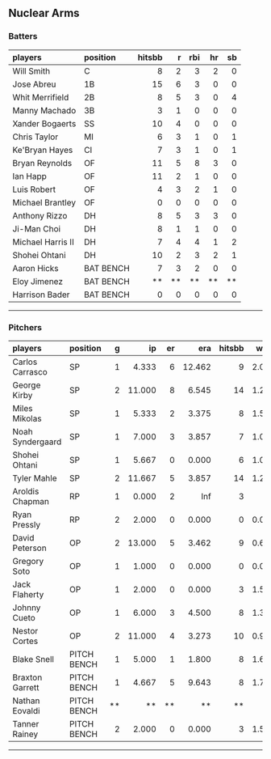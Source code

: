 ## Nuclear Arms

### Batters

 
|players           |position  | hitsbb|  r| rbi| hr| sb| 
|:-----------------|:---------|------:|--:|---:|--:|--:| 
|Will Smith        |C         |      8|  2|   3|  2|  0| 
|Jose Abreu        |1B        |     15|  6|   3|  0|  0| 
|Whit Merrifield   |2B        |      8|  5|   3|  0|  4| 
|Manny Machado     |3B        |      3|  1|   0|  0|  0| 
|Xander Bogaerts   |SS        |     10|  4|   0|  0|  0| 
|Chris Taylor      |MI        |      6|  3|   1|  0|  1| 
|Ke'Bryan Hayes    |CI        |      7|  3|   1|  0|  1| 
|Bryan Reynolds    |OF        |     11|  5|   8|  3|  0| 
|Ian Happ          |OF        |     11|  2|   1|  0|  0| 
|Luis Robert       |OF        |      4|  3|   2|  1|  0| 
|Michael Brantley  |OF        |      0|  0|   0|  0|  0| 
|Anthony Rizzo     |DH        |      8|  5|   3|  3|  0| 
|Ji-Man Choi       |DH        |      8|  1|   1|  0|  0| 
|Michael Harris II |DH        |      7|  4|   4|  1|  2| 
|Shohei Ohtani     |DH        |     10|  2|   3|  2|  1| 
|Aaron Hicks       |BAT BENCH |      7|  3|   2|  0|  0| 
|Eloy Jimenez      |BAT BENCH |     **| **|  **| **| **| 
|Harrison Bader    |BAT BENCH |      0|  0|   0|  0|  0| 


* * *

### Pitchers

 
|players          |position    |  g|     ip| er|    era| hitsbb|  whip| so|  w| sv| 
|:----------------|:-----------|--:|------:|--:|------:|------:|-----:|--:|--:|--:| 
|Carlos Carrasco  |SP          |  1|  4.333|  6| 12.462|      9| 2.077|  4|  0|  0| 
|George Kirby     |SP          |  2| 11.000|  8|  6.545|     14| 1.273| 11|  0|  0| 
|Miles Mikolas    |SP          |  1|  5.333|  2|  3.375|      8| 1.500|  1|  0|  0| 
|Noah Syndergaard |SP          |  1|  7.000|  3|  3.857|      7| 1.000|  7|  1|  0| 
|Shohei Ohtani    |SP          |  1|  5.667|  0|  0.000|      6| 1.059| 11|  1|  0| 
|Tyler Mahle      |SP          |  2| 11.667|  5|  3.857|     14| 1.200| 12|  1|  0| 
|Aroldis Chapman  |RP          |  1|  0.000|  2|    Inf|      3|   Inf|  0|  0|  0| 
|Ryan Pressly     |RP          |  2|  2.000|  0|  0.000|      0| 0.000|  3|  0|  2| 
|David Peterson   |OP          |  2| 13.000|  5|  3.462|      9| 0.692| 18|  1|  0| 
|Gregory Soto     |OP          |  1|  1.000|  0|  0.000|      0| 0.000|  1|  0|  1| 
|Jack Flaherty    |OP          |  1|  2.000|  0|  0.000|      3| 1.500|  2|  0|  0| 
|Johnny Cueto     |OP          |  1|  6.000|  3|  4.500|      8| 1.333|  5|  1|  0| 
|Nestor Cortes    |OP          |  2| 11.000|  4|  3.273|     10| 0.909| 13|  1|  0| 
|Blake Snell      |PITCH BENCH |  1|  5.000|  1|  1.800|      8| 1.600| 12|  0|  0| 
|Braxton Garrett  |PITCH BENCH |  1|  4.667|  5|  9.643|      8| 1.714|  5|  0|  0| 
|Nathan Eovaldi   |PITCH BENCH | **|     **| **|     **|     **|    **| **| **| **| 
|Tanner Rainey    |PITCH BENCH |  2|  2.000|  0|  0.000|      3| 1.500|  2|  0|  2| 


* * *


